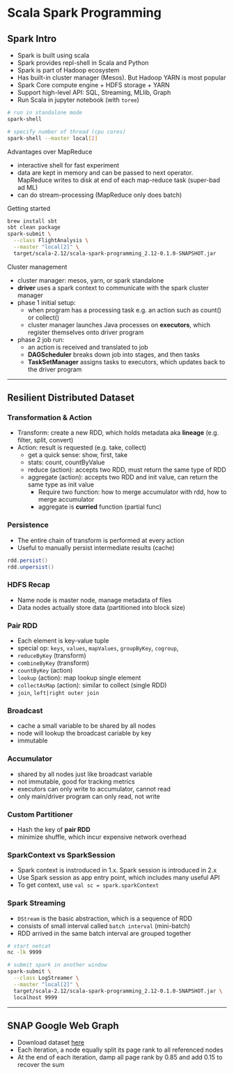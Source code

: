 # Scala Spark Programming

## Spark Intro

- Spark is built using scala
- Spark provides repl-shell in Scala and Python
- Spark is part of Hadoop ecosystem
- Has built-in cluster manager (Mesos). But Hadoop YARN is most popular
- Spark Core compute engine + HDFS storage + YARN
- Support high-level API: SQL, Streaming, MLlib, Graph
- Run Scala in jupyter notebook (with `toree`)

```bash
# run in standalone mode
spark-shell

# specify number of thread (cpu cores)
spark-shell --master local[2]
```

Advantages over MapReduce

- interactive shell for fast experiment
- data are kept in memory and can be passed to next operator. MapReduce writes to disk at end of each map-reduce task (super-bad ad ML)
- can do stream-processing (MapReduce only does batch)

Getting started
```bash
brew install sbt
sbt clean package
spark-submit \
  --class FlightAnalysis \
  --master "local[2]" \
  target/scala-2.12/scala-spark-programming_2.12-0.1.0-SNAPSHOT.jar
```

Cluster management
* cluster manager: mesos, yarn, or spark standalone
* **driver** uses a spark context to communicate with the spark cluster manager
* phase 1 initial setup: 
  * when program has a processing task e.g. an action such as count() or collect()
  * cluster manager launches Java processes on **executors**, which register themselves onto driver program
* phase 2 job run:
  * an action is received and translated to job
  * **DAGScheduler** breaks down job into stages, and then tasks
  * **TaskSetManager** assigns tasks to executors, which updates back to the driver program 

---

## Resilient Distributed Dataset

### Transformation & Action

- Transform: create a new RDD, which holds metadata aka **lineage** (e.g. filter, split, convert)
- Action: result is requested (e.g. take, collect)
  - get a quick sense: show, first, take
  - stats: count, countByValue
  - reduce (action): accepts two RDD, must return the same type of RDD
  - aggregate (action): accepts two RDD and init value, can return the same type as init value
    - Require two function: how to merge accumulator with rdd, how to merge accumulator
    - aggregate is **curried** function (partial func)
    
### Persistence

- The entire chain of transform is performed at every action
- Useful to manually persist intermediate results (cache)

```scala
rdd.persist()
rdd.unpersist()
```

### HDFS Recap

- Name node is master node, manage metadata of files
- Data nodes actually store data (partitioned into block size)

### Pair RDD

- Each element is key-value tuple
- special op: `keys`, `values`, `mapValues`, `groupByKey`, `cogroup`,
- `reduceByKey` (transform)
- `combineByKey` (transform)
- `countByKey` (action)
- `lookup` (action): map lookup single element
- `collectAsMap` (action): similar to collect (single RDD)
- `join`, `left|right outer join`

### Broadcast

- cache a small variable to be shared by all nodes
- node will lookup the broadcast cariable by key
- immutable

### Accumulator

- shared by all nodes just like broadcast variable
- not immutable, good for tracking metrics
- executors can only write to accumulator, cannot read
- only main/driver program can only read, not write

### Custom Partitioner
- Hash the key of **pair RDD**
- minimize shuffle, which incur expensive network overhead

### SparkContext vs SparkSession
* Spark context is instroduced in 1.x. Spark session is introduced in 2.x
* Use Spark session as app entry point, which includes many useful API
* To get context, use `val sc = spark.sparkContext`

### Spark Streaming
* `DStream` is the basic abstraction, which is a sequence of RDD
* consists of small interval called `batch interval` (mini-batch)
* RDD arrived in the same batch interval are grouped together

```bash
# start netcat
nc -lk 9999

# submit spark in another window
spark-submit \
  --class LogStreamer \
  --master "local[2]" \
  target/scala-2.12/scala-spark-programming_2.12-0.1.0-SNAPSHOT.jar \
  localhost 9999
```
---
## SNAP Google Web Graph
* Download dataset [here](https://snap.stanford.edu/data/web-Google.html)
* Each iteration, a node equally split its page rank to all referenced nodes
* At the end of each iteration, damp all page rank by 0.85 and add 0.15 to recover the sum